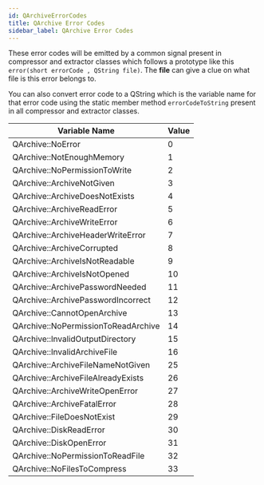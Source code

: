 ```yaml
---
id: QArchiveErrorCodes
title: QArchive Error Codes
sidebar_label: QArchive Error Codes
---
```


These error codes will be emitted by a common signal present in compressor and extractor classes
 which follows a prototype like this ``` error(short errorCode , QString file) ```. 
The **file** can give a clue on what file is this error belongs to.

You can also convert error code to a QString which is the variable name for that error
code using the static member method ```errorCodeToString``` present in all compressor 
and extractor classes.


| Variable Name                       	  | Value   |
|-----------------------------------------|---------|
| QArchive::NoError			  |    0    |
| QArchive::NotEnoughMemory		  |    1    |
| QArchive::NoPermissionToWrite		  |    2    |
| QArchive::ArchiveNotGiven               |    3    |
| QArchive::ArchiveDoesNotExists          |    4    |
| QArchive::ArchiveReadError              |    5    | 
| QArchive::ArchiveWriteError		  |    6    |
| QArchive::ArchiveHeaderWriteError       |    7    |
| QArchive::ArchiveCorrupted              |    8    |
| QArchive::ArchiveIsNotReadable          |    9    |
| QArchive::ArchiveIsNotOpened            |    10   |
| QArchive::ArchivePasswordNeeded         |    11   |
| QArchive::ArchivePasswordIncorrect      |    12   |
| QArchive::CannotOpenArchive             |    13   |
| QArchive::NoPermissionToReadArchive     |    14   |
| QArchive::InvalidOutputDirectory        |    15   |
| QArchive::InvalidArchiveFile            |    16   |
| QArchive::ArchiveFileNameNotGiven       |    25   |
| QArchive::ArchiveFileAlreadyExists      |    26   |
| QArchive::ArchiveWriteOpenError         |    27   |
| QArchive::ArchiveFatalError             |    28   |
| QArchive::FileDoesNotExist		  |    29   |
| QArchive::DiskReadError                 |    30   |
| QArchive::DiskOpenError                 |    31   |
| QArchive::NoPermissionToReadFile        |    32   |
| QArchive::NoFilesToCompress             |    33   |


